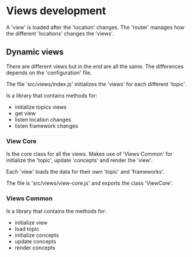 # Views development
A 'view' is loaded after the 'location' changes. The 'router' manages how the different 'locations' changes the 'views'.

## Dynamic views
There are different views but in the end are all the same. The differences depends on the 'configuration' file.

The file 'src/views/index.js' initializes the 'views' for each different 'topic'.

Is a library that contains methods for:
  - initialize topics views
  - get view
  - listen location changes
  - listen framework changes

### View Core
Is the core class for all the views. Makes use of 'Views Common' for initialize the 'topic', update 'concepts' and render the 'view'.

Each 'view' loads the data for their own 'topic' and 'frameworks'.

The file is 'src/views/view-core.js' and exports the class 'ViewCore'.


### Views Common
Is a library that contains the methods for:
  - initialize view
  - load topic
  - initialize concepts
  - update concepts
  - render concepts



